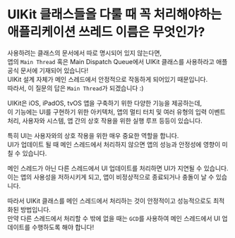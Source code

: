 # UIKit 클래스들을 다룰 때 꼭 처리해야하는 애플리케이션 쓰레드 이름은 무엇인가?

사용하려는 클래스의 문서에서 따로 명시되어 있지 않는다면,  
앱의 `Main Thread` 혹은 Main Dispatch Queue에서 UIKit 클래스를 사용하라고 애플 공식 문서에 기재되어 있습니다!  
UIKit 설계 자체가 메인 스레드에서 안정적으로 작동하게 되어있기 때문입니다.  
따라서, 이 질문의 답은 `Main Thread`가 되겠습니다 :)

UIKit은 iOS, iPadOS, tvOS 앱을 구축하기 위한 다양한 기능을 제공하는데,  
이 기능에는 UI를 구현하기 위한 아키텍처, 앱의 멀티 터치 및 여러 유형의 입력 이벤트 처리, 사용자와 시스템, 앱 간의 상호 작용을 위한 실행 루프 등등이 있습니다.

특히 UI는 사용자와의 상호 작용을 위한 매우 중요한 역할을 합니다.  
UI가 업데이트 될 때 메인 스레드에서 처리하지 않으면 앱의 성능과 안정성에 영향이 미칠 수 있습니다.

메인 스레드가 아닌 다른 스레드에서 UI 업데이트를 처리하면 UI가 지연될 수 있습니다.  
이는 앱의 사용성을 저하시키게 되고, 앱이 비정상적으로 종료되거나 충돌이 날 수 있습니다.

따라서 UIKit 클래스를 메인 스레드에서 처리하는 것이 안정적이고 성능적으로도 최적화된 방법입니다.  
만약 다른 스레드에서 처리할 수 밖에 없을 때는 `GCD`를 사용하여 메인 스레드에서 UI 업데이트를 수행하도록 해야 합니다!